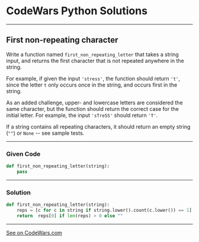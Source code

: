 # CodeWars Python Solutions

---

## First non-repeating character

Write a function named `first_non_repeating_letter` that takes a string input, and returns the first character that is not repeated anywhere in the string.

For example, if given the input `'stress'`, the function should return `'t'`, since the letter `t` only occurs once in the string, and occurs first in the string.

As an added challenge, upper- and lowercase letters are considered the same character, but the function should return the correct case for the initial letter. For example, the input `'sTreSS'` should return `'T'`.

If a string contains all repeating characters, it should return an empty string (`""`) or `None` -- see sample tests.

---

### Given Code


```python
def first_non_repeating_letter(string):
    pass
```

---

### Solution


```python
def first_non_repeating_letter(string):
    reps = [c for c in string if string.lower().count(c.lower()) == 1]
    return  reps[0] if len(reps) > 0 else ""
```

---


[See on CodeWars.com](https://www.codewars.com/kata/52bc74d4ac05d0945d00054e/)
